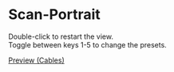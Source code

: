 # Scan-Portrait

Double-click to restart the view.\
Toggle between keys 1-5 to change the presets.

[Preview (Cables)](https://cables.gl/p/nozPtO)
